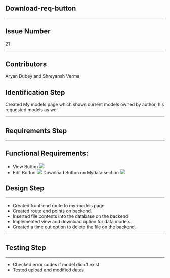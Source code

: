 ## Download-req-button
<!-- # Week X -->

***

## Issue Number

21

***

## Contributors

Aryan Dubey and Shreyansh Verma

## Identification Step

Created My models page which shows current models owned by author, his requested models as wel.
***

## Requirements Step

*** 

## Functional Requirements: 
* View Button
![](https://imgur.com/NKnArto.png)
* Edit Button
![](https://imgur.com/NKnArto.png)
Download Button on Mydata section
![](https://imgur.com/FIFiTKy.png)


## Design Step

***
* Created front-end route to my-models page
* Created route end points on backend.
* Inserted file contents into the database on the backend.
* Implemented view and download option for data models.
* Created a time out option to delete the file on the backend.
***

## Testing Step

***
* Checked error codes if model didn't exist
* Tested upload and modified dates

<!-- *** -->


